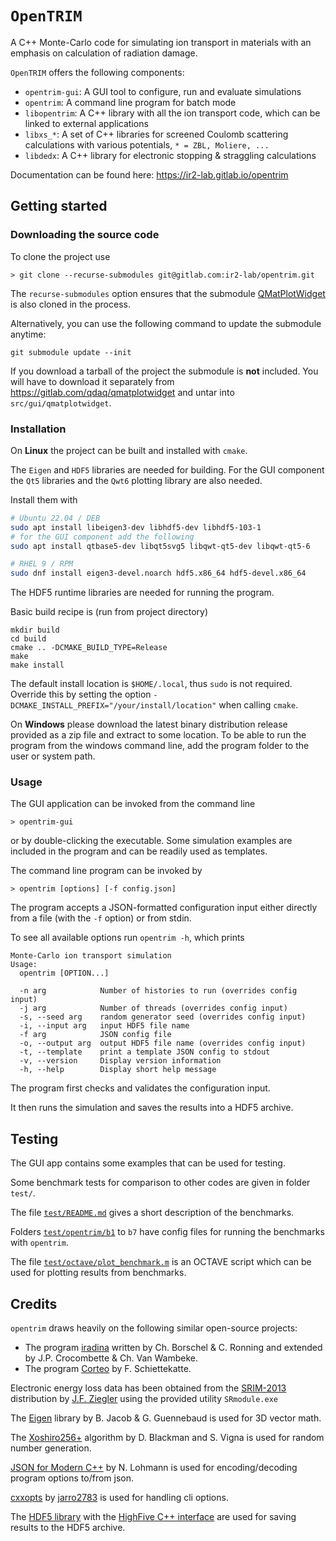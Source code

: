 # `OpenTRIM`

A C++ Monte-Carlo code for simulating ion transport in materials with an emphasis on calculation of radiation damage.

`OpenTRIM` offers the following components:

- `opentrim-gui`: A GUI tool to configure, run and evaluate simulations 
- `opentrim`: A command line program for batch mode 
- `libopentrim`: A C++ library with all the ion transport code, which can be linked to external applications
- `libxs_*`: A set of C++ libraries for screened Coulomb scattering calculations with various potentials, `* = ZBL, Moliere, ...` 
- `libdedx`: A C++ library for electronic stopping & straggling calculations 

Documentation can be found here: https://ir2-lab.gitlab.io/opentrim

## Getting started

### Downloading the source code

To clone the project use
```
> git clone --recurse-submodules git@gitlab.com:ir2-lab/opentrim.git
```
The `recurse-submodules` option ensures that the submodule [QMatPlotWidget](https://gitlab.com/qdaq/qmatplotwidget) is also cloned in the process.

Alternatively, you can use the following command to update the submodule anytime:
```
git submodule update --init
``` 

If you download a tarball of the project the submodule is **not** included. You will have to download it separately from https://gitlab.com/qdaq/qmatplotwidget and untar into `src/gui/qmatplotwidget`.

### Installation

On **Linux** the project can be built and installed with `cmake`.

The `Eigen` and `HDF5` libraries are needed for building. For the GUI
component the `Qt5` libraries and the `Qwt6` plotting library are also needed.

Install them with
```bash
# Ubuntu 22.04 / DEB
sudo apt install libeigen3-dev libhdf5-dev libhdf5-103-1 
# for the GUI component add the following
sudo apt install qtbase5-dev libqt5svg5 libqwt-qt5-dev libqwt-qt5-6

# RHEL 9 / RPM
sudo dnf install eigen3-devel.noarch hdf5.x86_64 hdf5-devel.x86_64
```  

The HDF5 runtime libraries are needed for running the program.

Basic build recipe is (run from project directory)

```
mkdir build
cd build
cmake .. -DCMAKE_BUILD_TYPE=Release
make
make install
```
The default install location is `$HOME/.local`, thus `sudo` is not required.
Override this by setting the option `-DCMAKE_INSTALL_PREFIX="/your/install/location"` when calling `cmake`. 

On **Windows** please download the latest binary distribution release provided as a zip file and extract to some location. To be able to run the program from the windows command line, add the program folder to the user or system path.

### Usage

The GUI application can be invoked from the command line 
```
> opentrim-gui
```
or by double-clicking the executable. Some simulation examples are included in the program and can be readily used as templates. 

The command line program can be invoked by 

```
> opentrim [options] [-f config.json]
```
The program accepts a JSON-formatted configuration input either
directly from a file (with the `-f` option) or from stdin.

To see all available options run `opentrim -h`, which prints
```
Monte-Carlo ion transport simulation
Usage:
  opentrim [OPTION...]

  -n arg            Number of histories to run (overrides config input)
  -j arg            Number of threads (overrides config input)
  -s, --seed arg    random generator seed (overrides config input)
  -i, --input arg   input HDF5 file name
  -f arg            JSON config file
  -o, --output arg  output HDF5 file name (overrides config input)
  -t, --template    print a template JSON config to stdout
  -v, --version     Display version information
  -h, --help        Display short help message
```

The program first checks and validates the configuration input. 

It then runs the simulation and saves the results into a HDF5 archive.

## Testing

The GUI app contains some examples that can be used for testing.

Some benchmark tests for comparison to other codes are given in folder `test/`.

The file [`test/README.md`](test/README.md) gives a short description of the benchmarks.

Folders [`test/opentrim/b1`](test/opentrim/b1) to `b7` have config files for running the benchmarks with `opentrim`.

The file [`test/octave/plot_benchmark.m`](test/octave/plot_benchmark.m) is an OCTAVE script which can be used for plotting results from benchmarks.

## Credits

`opentrim` draws heavily on the following similar open-source projects:

- The program [iradina](https://sourceforge.net/projects/iradina/) written by Ch. Borschel & C. Ronning and extended by J.P. Crocombette & Ch. Van Wambeke.
- The program [Corteo](http://www.lps.umontreal.ca/%7Eschiette/index.php?n=Recherche.Corteo) by F. Schiettekatte.

Electronic energy loss data has been obtained from the [SRIM-2013](http://www.srim.org/) distribution by  [J.F. Ziegler](ziegler[at]srim.org) using the provided utility `SRmodule.exe`

The [Eigen](http://eigen.tuxfamily.org/) library by B. Jacob & G. Guennebaud is used for 3D vector math.

The [Xoshiro256+](https://prng.di.unimi.it/) algorithm by D. Blackman and S. Vigna is used for random number generation.

[JSON for Modern C++](https://github.com/nlohmann/json) by N. Lohmann is used for encoding/decoding program options to/from json.

[cxxopts](https://github.com/jarro2783/cxxopts) by [jarro2783](https://github.com/jarro2783) is used for handling cli options.

The [HDF5 library](https://github.com/HDFGroup/hdf5) with the [HighFive C++ interface](https://github.com/BlueBrain/HighFive) are used for saving
results to the HDF5 archive.